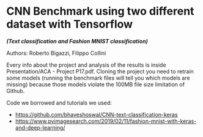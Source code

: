 # CNN Benchmark using two different dataset with Tensorflow
***(Text classification and Fashion MNIST classification)***

Authors: Roberto Bigazzi, Filippo Collini

Every info about the project and analysis of the results is inside Presentation/ACA - Project P17.pdf.
Cloning the project you need to retrain some models (running the benchmark files will tell you which models are missing) because those models violate the 100MB file size limitation of Github.

Code we borrowed and tutorials we used:
* https://github.com/bhaveshoswal/CNN-text-classification-keras
* https://www.pyimagesearch.com/2019/02/11/fashion-mnist-with-keras-and-deep-learning/
